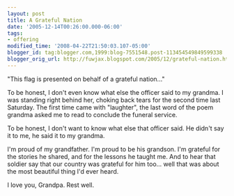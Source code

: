 ```yaml
---
layout: post
title: A Grateful Nation
date: '2005-12-14T00:26:00.000-06:00'
tags:
- offering
modified_time: '2008-04-22T21:50:03.107-05:00'
blogger_id: tag:blogger.com,1999:blog-7551548.post-113454549849599338
blogger_orig_url: http://fuwjax.blogspot.com/2005/12/grateful-nation.html
---
```


"This flag is presented on behalf of a grateful nation..."

To be honest, I don't even know what else the officer said to my grandma.  I was standing right behind her, choking back tears for the second time last Saturday. The first time came with "laughter", the last word of the poem grandma asked me to read to conclude the funeral service.  

To be honest, I don't want to know what else that officer said.  He didn't say it to me, he said it to my grandma.

I'm proud of my grandfather.  I'm proud to be his grandson.  I'm grateful for the stories he shared, and for the lessons he taught me.  And to hear that soldier say that our country was grateful for him too... well that was about the most beautiful thing I'd ever heard.

I love you, Grandpa.  Rest well.